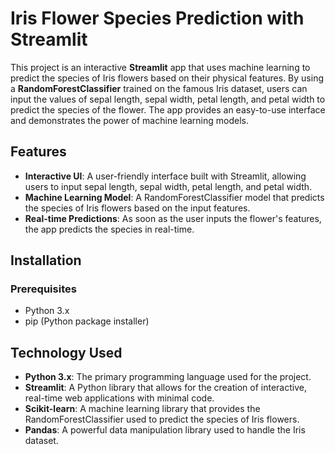 # Iris Flower Species Prediction with Streamlit

This project is an interactive **Streamlit** app that uses machine learning to predict the species of Iris flowers based on their physical features. By using a **RandomForestClassifier** trained on the famous Iris dataset, users can input the values of sepal length, sepal width, petal length, and petal width to predict the species of the flower. The app provides an easy-to-use interface and demonstrates the power of machine learning models.

## Features

- **Interactive UI**: A user-friendly interface built with Streamlit, allowing users to input sepal length, sepal width, petal length, and petal width.
- **Machine Learning Model**: A RandomForestClassifier model that predicts the species of Iris flowers based on the input features.
- **Real-time Predictions**: As soon as the user inputs the flower's features, the app predicts the species in real-time.

## Installation

### Prerequisites

- Python 3.x
- pip (Python package installer)
  
## Technology Used

- **Python 3.x**: The primary programming language used for the project.
- **Streamlit**: A Python library that allows for the creation of interactive, real-time web applications with minimal code.
- **Scikit-learn**: A machine learning library that provides the RandomForestClassifier used to predict the species of Iris flowers.
- **Pandas**: A powerful data manipulation library used to handle the Iris dataset.


